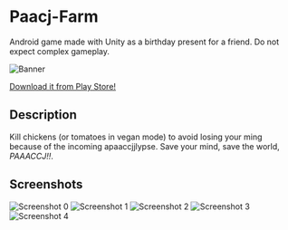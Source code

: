 # Paacj-Farm

Android game made with Unity as a birthday present for a friend. Do not expect complex gameplay.

![Banner](/Images/FunctionGraphic.png)

[Download it from Play Store!](https://play.google.com/store/apps/details?id=com.LimpopoLabs.PaacjFarm)

## Description

Kill chickens (or tomatoes in vegan mode) to avoid losing your ming because of the incoming apaaccjjlypse. Save your mind, save the world, *PAAACCJ!!*.

## Screenshots

![Screenshot 0](/Images/0.png)
![Screenshot 1](/Images/1.png)
![Screenshot 2](/Images/2.png)
![Screenshot 3](/Images/3.png)
![Screenshot 4](/Images/4.png)
